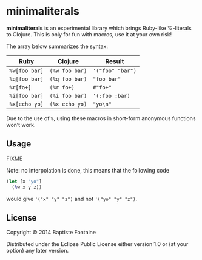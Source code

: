 # minimaliterals

**minimaliterals** is an experimental library which brings Ruby-like %-literals
to Clojure. This is only for fun with macros, use it at your own risk!

The array below summarizes the syntax:

| Ruby          | Clojure        | Result           |
|---------------|----------------|------------------|
| `%w[foo bar]` | `(%w foo bar)` | `'("foo" "bar")` |
| `%q[foo bar]` | `(%q foo bar)` | `"foo bar"`      |
| `%r[fo+]`     | `(%r fo+)`     | `#"fo+"`         |
| `%i[foo bar]` | `(%i foo bar)` | `'(:foo :bar)`   |
| `%x[echo yo]` | `(%x echo yo)` | `"yo\n"`         |

Due to the use of `%`, using these macros in short-form anonymous functions
won’t work.

## Usage

FIXME

Note: no interpolation is done, this means that the following code

```clj
(let [x "yo"]
  (%w x y z))
```

would give `'("x" "y" "z")` and not `'("yo" "y" "z")`.

## License

Copyright © 2014 Baptiste Fontaine

Distributed under the Eclipse Public License either version 1.0 or (at
your option) any later version.
